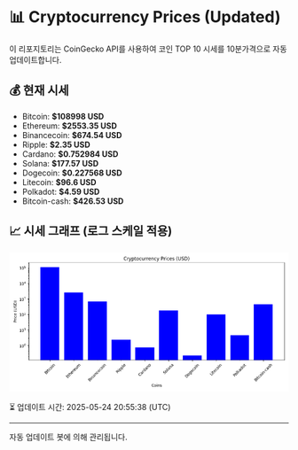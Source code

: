 
# 📊 Cryptocurrency Prices (Updated)

이 리포지토리는 CoinGecko API를 사용하여 코인 TOP 10 시세를 10분가격으로 자동 업데이트합니다.

## 💰 현재 시세
- Bitcoin: **$108998 USD**
- Ethereum: **$2553.35 USD**
- Binancecoin: **$674.54 USD**
- Ripple: **$2.35 USD**
- Cardano: **$0.752984 USD**
- Solana: **$177.57 USD**
- Dogecoin: **$0.227568 USD**
- Litecoin: **$96.6 USD**
- Polkadot: **$4.59 USD**
- Bitcoin-cash: **$426.53 USD**

## 📈 시세 그래프 (로그 스케일 적용)
![Crypto Prices](crypto_prices.png)

⏳ 업데이트 시간: 2025-05-24 20:55:38 (UTC)

---
자동 업데이트 봇에 의해 관리됩니다.
